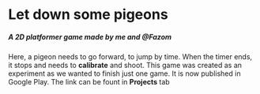 # Let down some pigeons
##### A 2D platformer game made by me and @Fazom
Here, a pigeon needs to go forward, to jump by time. When the timer ends, it stops and needs to **calibrate** and shoot.
This game was created as an experiment as we wanted to finish just one game.
It is now published in Google Play. The link can be fount in **Projects** tab
